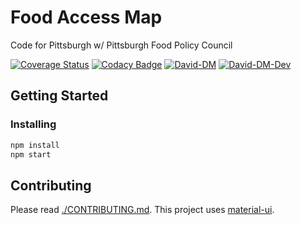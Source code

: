 # Food Access Map

Code for Pittsburgh w/ Pittsburgh Food Policy Council

[![Coverage Status](https://coveralls.io/repos/github/CodeForPittsburgh/food-access-map/badge.svg?branch=master)](https://coveralls.io/github/CodeForPittsburgh/food-access-map?branch=master) [![Codacy Badge](https://api.codacy.com/project/badge/Grade/3ec1c5f4181d4a6892882aa04bea205c)](https://www.codacy.com/app/jonshaffer/food-access-map?utm_source=github.com&amp;utm_medium=referral&amp;utm_content=CodeForPittsburgh/food-access-map&amp;utm_campaign=Badge_Grade) [![David-DM](https://david-dm.org/CodeForPittsburgh/food-access-map.svg)](https://david-dm.org/CodeForPittsburgh/food-access-map) [![David-DM-Dev](https://david-dm.org/CodeForPittsburgh/food-access-map/dev-status.svg)](https://david-dm.org/CodeForPittsburgh/food-access-map#info=devDependencies)

## Getting Started

### Installing

```bash
npm install
npm start
```

## Contributing

Please read [./CONTRIBUTING.md](./CONTRIBUTING.md). This project uses [material-ui](https://material-ui.com).